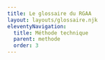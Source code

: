 ```yaml
---
title: Le glossaire du RGAA
layout: layouts/glossaire.njk
eleventyNavigation:
  title: Méthode technique
  parent: methode
  order: 3
---
```


